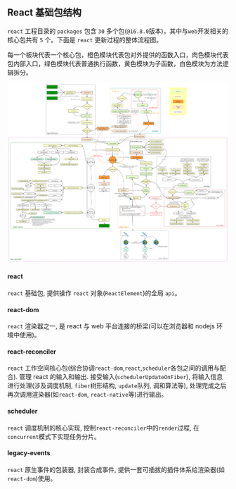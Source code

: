 ## React 基础包结构

`react` 工程目录的 `packages` 包含 `30` 多个包(`@16.8.0`版本)，其中与`web`开发相关的核心包共有 `5` 个。下面是 `react` 更新过程的整体流程图。

每一个板块代表一个核心包，橙色模块代表包对外提供的函数入口，肉色模块代表包内部入口，绿色模块代表普通执行函数，黄色模块为子函数，白色模块为方法逻辑拆分。 

![global_package](assets/global_package.png)

#### react

`react` 基础包, 提供操作 `react` 对象(`ReactElement`)的全局 `api`。

#### react-dom

`react` 渲染器之一, 是 react 与 web 平台连接的桥梁(可以在浏览器和 nodejs 环境中使用)。

#### react-reconciler

`react` 工作空间核心包(综合协调`react-dom`,`react`,`scheduler`各包之间的调用与配合). 管理 react 的输入和输出. 接受输入(`schedulerUpdateOnFiber`), 将输入信息进行处理(涉及调度机制, `fiber`树形结构, `update`队列, 调和算法等), 处理完成之后再次调用渲染器(如`react-dom`, `react-native`等)进行输出。

#### scheduler

`react` 调度机制的核心实现, 控制`react-reconciler`中的`render`过程, 在`concurrent`模式下实现任务分片。

#### legacy-events

`react` 原生事件的包装器, 封装合成事件, 提供一套可插拔的插件体系给渲染器(如`react-dom`)使用。

